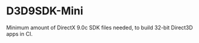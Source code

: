 # D3D9SDK-Mini
Minimum amount of DirectX 9.0c SDK files needed, to build 32-bit Direct3D apps in CI.
